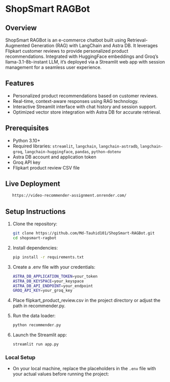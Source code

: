 # ShopSmart RAGBot

## Overview
ShopSmart RAGBot is an e-commerce chatbot built using Retrieval-Augmented Generation (RAG) with LangChain and Astra DB. It leverages Flipkart customer reviews to provide personalized product recommendations. Integrated with HuggingFace embeddings and Groq’s llama-3.1-8b-instant LLM, it’s deployed via a Streamlit web app with session management for a seamless user experience.

## Features
- Personalized product recommendations based on customer reviews.
- Real-time, context-aware responses using RAG technology.
- Interactive Streamlit interface with chat history and session support.
- Optimized vector store integration with Astra DB for accurate retrieval.

## Prerequisites
- Python 3.10+
- Required libraries: `streamlit`, `langchain`, `langchain-astradb`, `langchain-groq`, `langchain-huggingface`, `pandas`, `python-dotenv`
- Astra DB account and application token
- Groq API key
- Flipkart product review CSV file

## Live Deployment
```bash
   https://video-recommender-assignment.onrender.com/
```

## Setup Instructions
1. Clone the repository:
   ```bash
   git clone https://github.com/Md-Tauhid101/ShopSmart-RAGBot.git
   cd shopsmart-ragbot
   ```

2. Install dependencies:
    ```bash
    pip install -r requirements.txt
    ```

3. Create a .env file with your credentials:
    ```bash
    ASTRA_DB_APPLICATION_TOKEN=your_token
    ASTRA_DB_KEYSPACE=your_keyspace
    ASTRA_DB_API_ENDPOINT=your_endpoint
    GROQ_API_KEY=your_groq_key
    ```

4. Place flipkart_product_review.csv in the project directory or adjust the path in recommender.py.

5. Run the data loader:
    ```bash
    python recommender.py
    ```

6. Launch the Streamlit app:
    ```bash
    streamlit run app.py
    ```


### Local Setup
- On your local machine, replace the placeholders in the `.env` file with your actual values before running the project:

